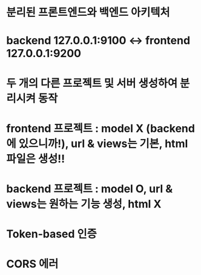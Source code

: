 # 분리된 프론트엔드와 백엔드 아키텍처

# backend 127.0.0.1:9100     <->      frontend  127.0.0.1:9200
# 두 개의 다른 프로젝트 및 서버 생성하여 분리시켜 동작
# frontend 프로젝트 : model X (backend에 있으니까!), url & views는 기본, html 파일은 생성!!
# backend 프로젝트 : model O, url & views는 원하는 기능 생성, html X

# Token-based 인증
# CORS 에러 